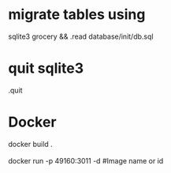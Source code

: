 # migrate tables using 
sqlite3 grocery && .read database/init/db.sql

# quit sqlite3
.quit

# Docker
docker build .
<br></br>
docker run  -p 49160:3011 -d #Image name or id